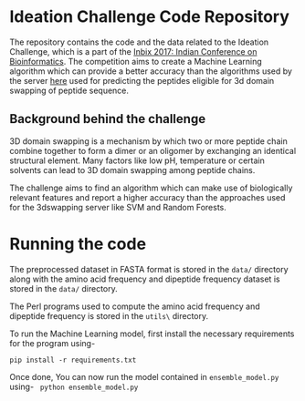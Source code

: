 # Ideation Challenge Code Repository

The repository contains the code and the data related to the Ideation Challenge, which is a part of the [Inbix 2017: Indian Conference on Bioinformatics](http://bioclues.org/inbix17/). The competition aims to create a Machine Learning algorithm which can provide a better accuracy than the algorithms used by the server [here](http://caps.ncbs.res.in/3dswap-pred/) used for predicting the peptides eligible for 3d domain swapping of peptide sequence.

## Background behind the challenge

3D domain swapping is a mechanism by which two or more peptide chain combine together to form a dimer or an oligomer by exchanging an identical structural element. Many factors like low pH, temperature or certain solvents can lead to 3D domain swapping among peptide chains. 

The challenge aims to find an algorithm which can make use of biologically relevant features and report a higher accuracy than the approaches used for the 3dswapping server like SVM and Random Forests.


# Running the code

The preprocessed dataset in FASTA format is stored in the ``data/`` directory along with the amino acid frequency and dipeptide frequency dataset is stored in the ``data/`` directory.

The Perl programs used to compute the amino acid frequency and dipeptide frequency is stored in the ``utils\`` directory.

To run the Machine Learning model, first install the necessary requirements for the program using-

```
pip install -r requirements.txt
```

Once done, You can now run the model contained in ``ensemble_model.py`` using- `` python ensemble_model.py`` 
